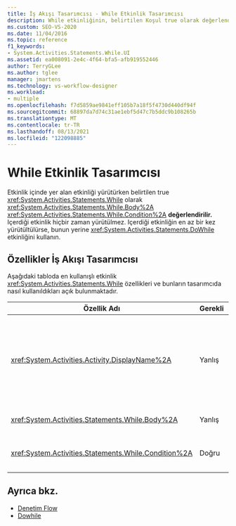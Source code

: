 ```yaml
---
title: İş Akışı Tasarımcısı - While Etkinlik Tasarımcısı
description: While etkinliğinin, belirtilen Koşul true olarak değerlendirilirken Gövdesinde yer alan etkinliği nasıl yürütür?
ms.custom: SEO-VS-2020
ms.date: 11/04/2016
ms.topic: reference
f1_keywords:
- System.Activities.Statements.While.UI
ms.assetid: ea008091-2e4c-4f64-bfa5-afb919552446
author: TerryGLee
ms.author: tglee
manager: jmartens
ms.technology: vs-workflow-designer
ms.workload:
- multiple
ms.openlocfilehash: f7d5859ae9841eff105b7a18f5f4730d440df94f
ms.sourcegitcommit: 68897da7d74c31ae1ebf5d47c7b5ddc9b108265b
ms.translationtype: MT
ms.contentlocale: tr-TR
ms.lasthandoff: 08/13/2021
ms.locfileid: "122098885"
---
```

# <a name="while-activity-designer"></a>While Etkinlik Tasarımcısı

Etkinlik içinde yer alan etkinliği yürütürken belirtilen true <xref:System.Activities.Statements.While> olarak <xref:System.Activities.Statements.While.Body%2A> <xref:System.Activities.Statements.While.Condition%2A> **değerlendirilir.** Içerdiği etkinlik hiçbir zaman yürütülmez. Içerdiği etkinliğin en az bir kez yürütültülürse, bunun yerine <xref:System.Activities.Statements.DoWhile> etkinliğini kullanın.

## <a name="while-properties-in-workflow-designer"></a>Özellikler İş Akışı Tasarımcısı

Aşağıdaki tabloda en kullanışlı etkinlik <xref:System.Activities.Statements.While> özellikleri ve bunların tasarımcıda nasıl kullanıldıkları açık bulunmaktadır.

|Özellik Adı|Gerekli|Kullanım|
|-|--------------|-|
|<xref:System.Activities.Activity.DisplayName%2A>|Yanlış|Üst bilgide etkinlik <xref:System.Activities.Statements.While> tasarımcısının kolay adını belirtir. Varsayılan değer While'dır. Değer, Özellikler penceresinde veya **doğrudan** etkinlik tasarımcısı üst bilgisinde düzenlenebilir.<br /><br /> kesinlikle <xref:System.Activities.Activity.DisplayName%2A> gerekli değildir, ancak bir tane kullanmak en iyi uygulamadır.|
|<xref:System.Activities.Statements.While.Body%2A>|Yanlış|true olarak değerlendirilirken <xref:System.Activities.Statements.While.Condition%2A> yürütülecek etkinliği **içerir.**|
|<xref:System.Activities.Statements.While.Condition%2A>|Doğru|içinde Visual Basic yürütülecek olup olmadığını belirlemek için değerlendirilen bir <xref:System.Activities.Statements.While.Body%2A> Visual Basic ifadesini içerir.|

## <a name="see-also"></a>Ayrıca bkz.

- [Denetim Flow](../workflow-designer/control-flow-activity-designers.md)
- [Dowhile](../workflow-designer/dowhile-activity-designer.md)
